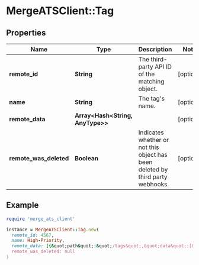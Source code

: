 # MergeATSClient::Tag

## Properties

| Name | Type | Description | Notes |
| ---- | ---- | ----------- | ----- |
| **remote_id** | **String** | The third-party API ID of the matching object. | [optional] |
| **name** | **String** | The tag&#39;s name. | [optional] |
| **remote_data** | **Array&lt;Hash&lt;String, AnyType&gt;&gt;** |  | [optional] |
| **remote_was_deleted** | **Boolean** | Indicates whether or not this object has been deleted by third party webhooks. | [optional] |

## Example

```ruby
require 'merge_ats_client'

instance = MergeATSClient::Tag.new(
  remote_id: 4567,
  name: High-Priority,
  remote_data: [{&quot;path&quot;:&quot;/tags&quot;,&quot;data&quot;:[&quot;Varies by platform&quot;]}],
  remote_was_deleted: null
)
```

